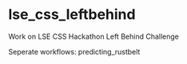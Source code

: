 # lse_css_leftbehind
Work on LSE CSS Hackathon Left Behind Challenge

Seperate workflows:
predicting_rustbelt
